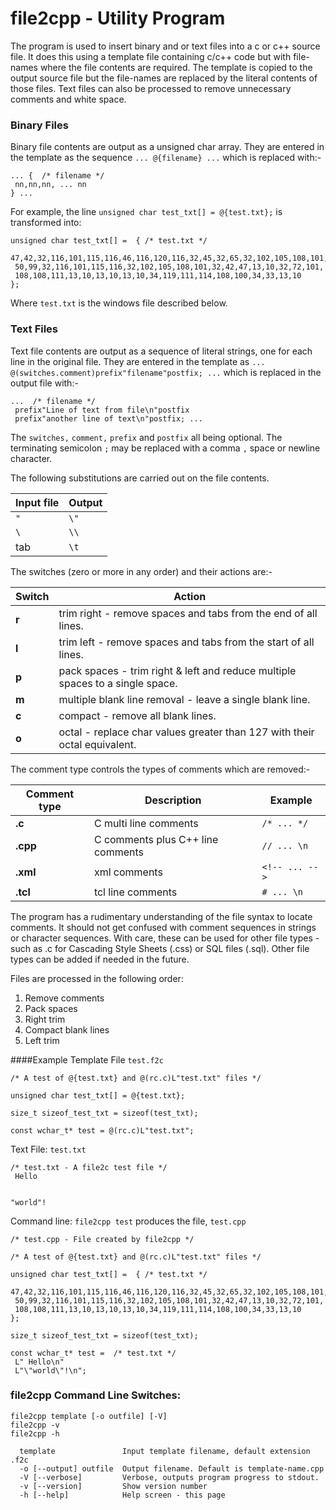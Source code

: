 # file2cpp - Utility Program

The program is used to insert binary and or text files into a c or c++ source file.
It does this using a template file containing c/c++ code but with file-names where the file contents are required.
The template is copied to the output source file but the file-names are replaced by the literal contents of those files.
Text files can also be processed to remove unnecessary comments and white space.

### Binary Files
Binary file contents are output as a unsigned char array.
They are entered in the template as the sequence `... @{filename} ...` which is replaced with:-
```
... {  /* filename */
 nn,nn,nn, ... nn
} ...
```
For example, the line `unsigned char test_txt[] = @{test.txt};` is transformed into:
```
unsigned char test_txt[] =  { /* test.txt */
 47,42,32,116,101,115,116,46,116,120,116,32,45,32,65,32,102,105,108,101,
 50,99,32,116,101,115,116,32,102,105,108,101,32,42,47,13,10,32,72,101,
 108,108,111,13,10,13,10,13,10,34,119,111,114,108,100,34,33,13,10
};
```
Where `test.txt` is the windows file described below.

### Text Files
Text file contents are output as a sequence of literal strings, one for each line in the original file.
They are entered in the template as `... @(switches.comment)prefix"filename"postfix; ...` which is replaced in the output file with:-
```
...  /* filename */
 prefix"Line of text from file\n"postfix
 prefix"another line of text\n"postfix; ...
```
The `switches,` `comment,` `prefix` and `postfix` all being optional.
The terminating semicolon `;` may be replaced with a  comma `,` space or newline character.

The following substitutions are carried out on the file contents.
 
| Input file | Output |
| --- | --- |
| `"` | `\"` |
| `\` | `\\` |
| tab | `\t` |

The switches (zero or more in any order) and their actions are:-

| Switch | Action |
| --- | --- |
| **r** | trim right - remove spaces and tabs from the end of all lines. |
| **l** | trim left - remove spaces and tabs from the start of all lines. |
| **p** | pack spaces - trim right & left and reduce multiple spaces to a single space. |
| **m** | multiple blank line removal - leave a single blank line. |
| **c** | compact - remove all blank lines. |
| **o** | octal - replace char values greater than 127 with their octal equivalent. |

The comment type controls the types of comments which are removed:-

| Comment type | Description | Example |
| --- | --- | --- |
| **.c** | C multi line comments | `/* ... */` |
| **.cpp** | C comments plus C++ line comments | `// ... \n` |
| **.xml** | xml comments | `<!-- ... -->` |
| **.tcl** | tcl line comments | `# ... \n` |

The program has a rudimentary understanding of the file syntax to locate comments.
It should not get confused with comment sequences in strings or character sequences.
With care, these can be used for other file types - such as .c for Cascading Style Sheets (.css) or SQL files (.sql).
Other file types can be added if needed in the future.

Files are processed in the following order:

1. Remove comments
1. Pack spaces
1. Right trim
1. Compact blank lines
1. Left trim

####Example
Template File `test.f2c`
```
/* A test of @{test.txt} and @(rc.c)L"test.txt" files */

unsigned char test_txt[] = @{test.txt};

size_t sizeof_test_txt = sizeof(test_txt);

const wchar_t* test = @(rc.c)L"test.txt";
```

Text File: `test.txt`
```
/* test.txt - A file2c test file */
 Hello


"world"!

```

Command line: `file2cpp test`
produces the file, `test.cpp`
```
/* test.cpp - File created by file2cpp */

/* A test of @{test.txt} and @(rc.c)L"test.txt" files */

unsigned char test_txt[] =  { /* test.txt */
 47,42,32,116,101,115,116,46,116,120,116,32,45,32,65,32,102,105,108,101,
 50,99,32,116,101,115,116,32,102,105,108,101,32,42,47,13,10,32,72,101,
 108,108,111,13,10,13,10,13,10,34,119,111,114,108,100,34,33,13,10
};

size_t sizeof_test_txt = sizeof(test_txt);

const wchar_t* test =  /* test.txt */
 L" Hello\n"
 L"\"world\"!\n";
```

### file2cpp Command Line Switches:
```
file2cpp template [-o outfile] [-V]
file2cpp -v
file2cpp -h

  template               Input template filename, default extension .f2c
  -o [--output] outfile  Output filename. Default is template-name.cpp
  -V [--verbose]         Verbose, outputs program progress to stdout.
  -v [--version]         Show version number
  -h [--help]            Help screen - this page
```
